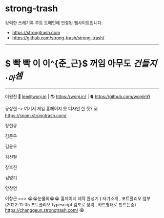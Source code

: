 # strong-trash

강력한 쓰레기톡 루트 도메인에 연결된 웹사이트입니다.

* https://strongtrash.com
* https://github.com/strong-trash/strong-trash/

---

# $ 빡 빡 이 이^{준_근}$ 꺼임 **아무도** $건들지$ $._마셈$

---

이원진 📧 lee@wonj.in | 🌎 https://wonj.in/ | 🐈 https://github.com/wonjinYi

공상현 -> 여기서 제일 홈페이지 못 디자인 한 듯? 💻 https://snom.strongtrash.com/

장현규

김준우

김윤우

김선철

장호진

김명기

안창언

이창근  ==> 😭😭눈물의😭😭 홈페이지 제작 완성기 ( 자기소개 , 포트폴리오 첨부 (2022-11-05 포트폴리오 typescript 컴포로 정리 , 카드형태로 만드는중) https://changgeun.strongtrash.com/ 😭
